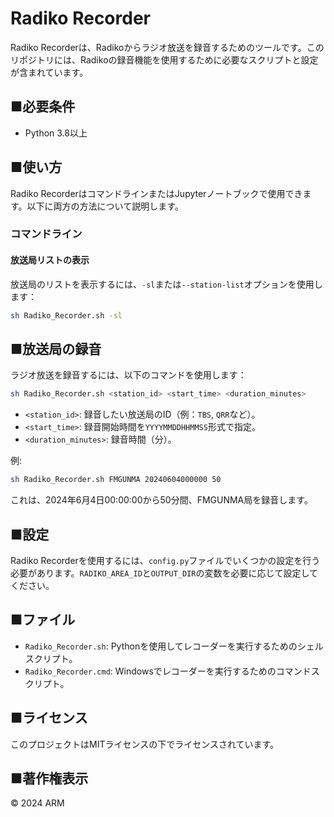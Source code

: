 # Radiko Recorder

Radiko Recorderは、Radikoからラジオ放送を録音するためのツールです。このリポジトリには、Radikoの録音機能を使用するために必要なスクリプトと設定が含まれています。

## ■必要条件

- Python 3.8以上

## ■使い方

Radiko RecorderはコマンドラインまたはJupyterノートブックで使用できます。以下に両方の方法について説明します。

### コマンドライン

#### 放送局リストの表示

放送局のリストを表示するには、`-sl`または`--station-list`オプションを使用します：

```sh
sh Radiko_Recorder.sh -sl
```

## ■放送局の録音

ラジオ放送を録音するには、以下のコマンドを使用します：

```sh
sh Radiko_Recorder.sh <station_id> <start_time> <duration_minutes>
```

- `<station_id>`: 録音したい放送局のID（例：`TBS`, `QRR`など）。
- `<start_time>`: 録音開始時間を`YYYYMMDDHHMMSS`形式で指定。
- `<duration_minutes>`: 録音時間（分）。

例:
```sh
sh Radiko_Recorder.sh FMGUNMA 20240604000000 50
```

これは、2024年6月4日00:00:00から50分間、FMGUNMA局を録音します。

## ■設定
Radiko Recorderを使用するには、`config.py`ファイルでいくつかの設定を行う必要があります。`RADIKO_AREA_ID`と`OUTPUT_DIR`の変数を必要に応じて設定してください。

## ■ファイル
- `Radiko_Recorder.sh`: Pythonを使用してレコーダーを実行するためのシェルスクリプト。
- `Radiko_Recorder.cmd`: Windowsでレコーダーを実行するためのコマンドスクリプト。

## ■ライセンス
このプロジェクトはMITライセンスの下でライセンスされています。

## ■著作権表示
© 2024 ARM